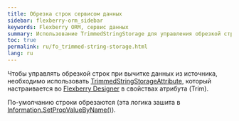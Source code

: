 ```yaml
---
title: Обрезка строк сервисом данных
sidebar: flexberry-orm_sidebar
keywords: Flexberry ORM, сервис данных
summary: Использование TrimmedStringStorage для управления обрезкой строк
toc: true
permalink: ru/fo_trimmed-string-storage.html
lang: ru
---
```


Чтобы управлять обрезкой строк при вычитке данных из источника, необходимо использовать [TrimmedStringStorageAttribute](fo_attributes-class-data.html), который настраивается вo [Flexberry Designer](fd_flexberry-designer.html) в свойствах атрибута (Trim).

По-умолчанию строки обрезаются (эта логика зашита в [Information.SetPropValueByName()](fo_methods-class-information.html)).
